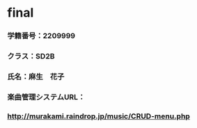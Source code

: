 # final

### 学籍番号：2209999
### クラス：SD2B
### 氏名：麻生　花子
### 楽曲管理システムURL：
### http://murakami.raindrop.jp/music/CRUD-menu.php
